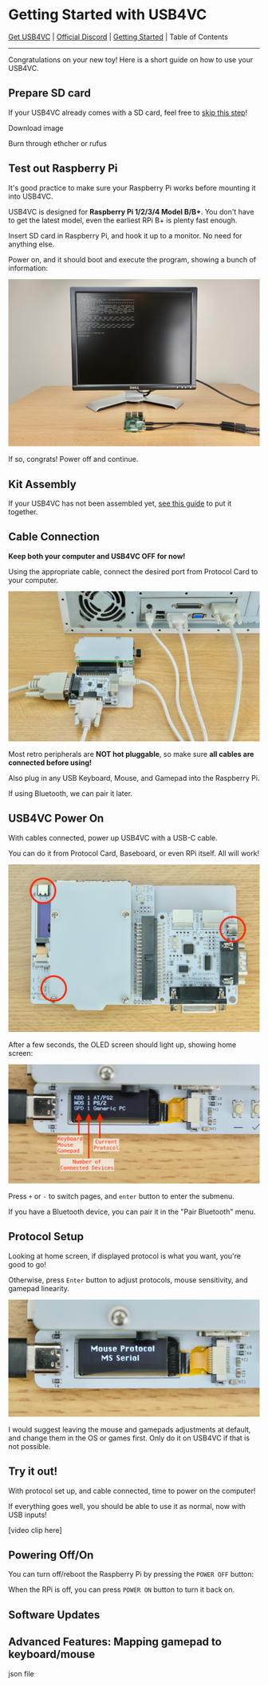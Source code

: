 # Getting Started with USB4VC

[Get USB4VC](https://www.tindie.com/) | [Official Discord](https://discord.gg/4sJCBx5) | [Getting Started](getting_started.md) | Table of Contents

------

Congratulations on your new toy! Here is a short guide on how to use your USB4VC.

## Prepare SD card

If your USB4VC already comes with a SD card, feel free to [skip this step](#test-out-raspberry-pi)!

Download image

Burn through ethcher or rufus

## Test out Raspberry Pi

It's good practice to make sure your Raspberry Pi works before mounting it into USB4VC. 

USB4VC is designed for **Raspberry Pi 1/2/3/4 Model B/B+**. You don't have to get the latest model, even the earliest RPi B+ is plenty fast enough.

Insert SD card in Raspberry Pi, and hook it up to a monitor. No need for anything else.

Power on, and it should boot and execute the program, showing a bunch of information:

![Alt text](photos/rpitest.jpeg)

If so, congrats! Power off and continue.

## Kit Assembly

If your USB4VC has not been assembled yet, [see this guide](/kit_assembly.md) to put it together.

## Cable Connection

**Keep both your computer and USB4VC OFF for now!**

Using the appropriate cable, connect the desired port from Protocol Card to your computer.

![Alt text](photos/connection.jpeg)

Most retro peripherals are **NOT hot pluggable**, so make sure **all cables are connected before using!**

Also plug in any USB Keyboard, Mouse, and Gamepad into the Raspberry Pi.

If using Bluetooth, we can pair it later.

## USB4VC Power On

With cables connected, power up USB4VC with a USB-C cable.

You can do it from Protocol Card, Baseboard, or even RPi itself. All will work!

![Alt text](photos/powerports.jpeg)

After a few seconds, the OLED screen should light up, showing home screen:

![Alt text](photos/oledhome.jpeg)

Press `+` or `-` to switch pages, and `enter` button to enter the submenu.

If you have a Bluetooth device, you can pair it in the "Pair Bluetooth" menu.

## Protocol Setup

Looking at home screen, if displayed protocol is what you want, you're good to go!

Otherwise, press `Enter` button to adjust protocols, mouse sensitivity, and gamepad linearity.

![Alt text](photos/msserial.jpeg)

I would suggest leaving the mouse and gamepads adjustments at default, and change them in the OS or games first. Only do it on USB4VC if that is not possible.

## Try it out!

With protocol set up, and cable connected, time to power on the computer!

If everything goes well, you should be able to use it as normal, now with USB inputs!

[video clip here]

## Powering Off/On

You can turn off/reboot the Raspberry Pi by pressing the `POWER OFF` button:

When the RPi is off, you can press `POWER ON` button to turn it back on.



## Software Updates



## Advanced Features: Mapping gamepad to keyboard/mouse

json file




